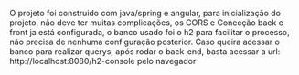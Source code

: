 O projeto foi construido com java/spring e angular, para inicialização do projeto, não deve ter muitas complicações, os CORS e Conecção back e front ja está configurada, o banco usado foi o h2 para facilitar o processo, não precisa de nenhuma configuração posterior. Caso queira acessar o banco para realizar querys, após rodar o back-end, basta acessar a url: http://localhost:8080/h2-console pelo navegador
